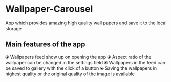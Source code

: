 # Wallpaper-Carousel
App which provides amazing high quality wall papers and save it to the local storage

## Main features of the app
⦿ Wallpapers feed show up on opening the app
⦿ Aspect ratio of the wallpaper can be changed in the settings field
⦿ Wallpapers in the feed can be saved to gallery with the click of a button
⦿ Saving the wallpapers in highest quality or the original quality of the image is available
